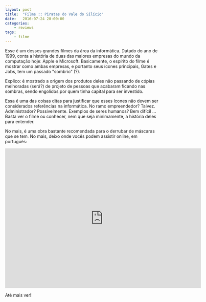 ```yaml
---
layout: post
title:	"Filme :: Piratas do Vale do Silício"
date:	2016-07-24 20:00:00
categories:
    - reviews
tags:
    - filme
---
```


Esse é um desses grandes filmes da área da informática. Datado do ano de 1999, conta a história de duas das maiores empresas do mundo da computação hoje: Apple e Microsoft. Basicamente, o espírito do filme é mostrar como ambas empresas, e portanto seus ícones principais, Gates e Jobs, tem um passado "sombrio" (?).

Explico: é mostrado a origem dos produtos deles não passando de cópias melhoradas (será?) de projeto de pessoas que acabaram ficando nas sombras, sendo engolidos por quem tinha capital para ser investido.

Essa é uma das coisas ditas para justificar que esses ícones não devem ser considerados referências na informática. No ramo empreendedor? Talvez. Administrador? Possivelmente. Exemplos de seres humanos? Bem difícil ... Basta ver o filme ou conhecer, nem que seja minimamente, a história deles para entender.

No mais, é uma obra bastante recomendada para o derrubar de máscaras que se tem. No mais, deixo onde vocês podem assistir online, em português:

<iframe src="https://player.vimeo.com/video/64910914" width="640" height="458" frameborder="0" webkitallowfullscreen mozallowfullscreen allowfullscreen></iframe>

Até mais ver!

